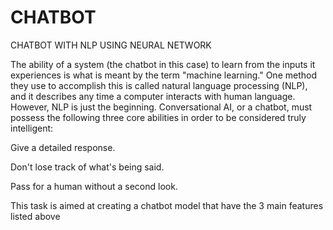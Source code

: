 # CHATBOT
CHATBOT WITH NLP USING NEURAL NETWORK

The ability of a system (the chatbot in this case) to learn from the inputs it experiences is what is meant by the term "machine learning." One method they use to accomplish this is called natural language processing (NLP), and it describes any time a computer interacts with human language. However, NLP is just the beginning. Conversational AI, or a chatbot, must possess the following three core abilities in order to be considered truly intelligent:

Give a detailed response.

Don't lose track of what's being said.

Pass for a human without a second look.

This task is aimed at creating a chatbot model that have the 3 main features listed above
